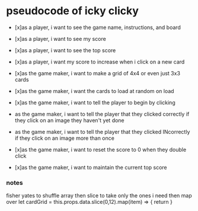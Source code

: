 # pseudocode of icky clicky

* [x]as a player, i want to see the game name, instructions, and board
* [x]as a player, i want to see my score
* [x]as a player, i want to see the top score
* [x]as a player, i want my score to increase when i click on a new card

* [x]as the game maker, i want to make a grid of 4x4 or even just 3x3 cards
* [x]as the game maker, i want the cards to load at random on load
* [x]as the game maker, i want to tell the player to begin by clicking
* as the game maker, i want to tell the player that they clicked correctly if they click on an image they haven't yet done
* as the game maker, i want to tell the player that they clicked INcorrectly if they click on an image more than once
* [x]as the game maker, i want to reset the score to 0 when they double click
* [x]as the game maker, i want to maintain the current top score

### notes

fisher yates to shuffle array
then slice to take only the ones i need
then map over
let cardGrid = this.props.data.slice(0,12).map(item) => {
return <Mycomponent key={item.id} image={image} />
}
